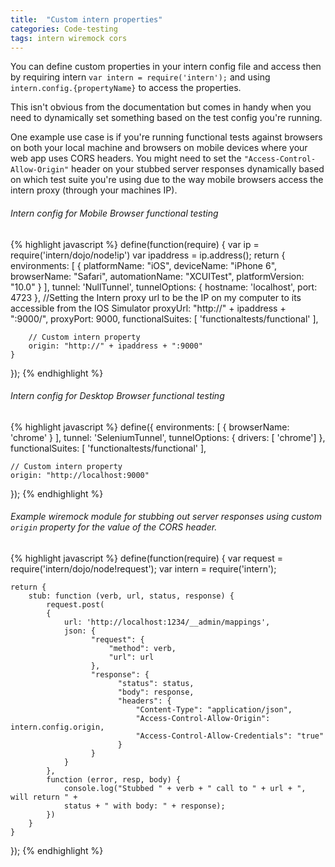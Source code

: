```yaml
---
title:  "Custom intern properties"
categories: Code-testing
tags: intern wiremock cors
---
```


You can define custom properties in your intern config file and access then by requiring intern `var intern = require('intern');`
 and using `intern.config.{propertyName}` to access the properties.

 This isn't obvious from the documentation but comes in handy when you need to dynamically set something based on the test config you're running.

 One example use case is if you're running functional tests against browsers on both your local machine and browsers on mobile devices where your web app uses CORS headers. You might need to set the `"Access-Control-Allow-Origin"` header on your stubbed server responses dynamically based on which test suite you're using due to the way mobile browsers access the intern proxy (through your machines IP).

###### Intern config for Mobile Browser functional testing
{% highlight javascript %}
define(function(require) {
    var ip = require('intern/dojo/node!ip')
    var ipaddress = ip.address();
    return {
        environments: [
            {
                platformName: "iOS",
                deviceName: "iPhone 6",
                browserName: "Safari",
                automationName: "XCUITest",
                platformVersion: "10.0"
            }
        ],
        tunnel: 'NullTunnel',
        tunnelOptions: {
            hostname: 'localhost', port: 4723
        },
        //Setting the Intern proxy url to be the IP on my computer to its accessible from the IOS Simulator
        proxyUrl: "http://" + ipaddress + ":9000/",
        proxyPort: 9000,
        functionalSuites: [ 'functionaltests/functional' ],

        // Custom intern property
        origin: "http://" + ipaddress + ":9000"
    }
});
{% endhighlight %}

###### Intern config for Desktop Browser functional testing
{% highlight javascript %}
define({
	environments: [
		{ browserName: 'chrome' }
	],
	tunnel: 'SeleniumTunnel',
	tunnelOptions: {
      drivers: [ 'chrome']
    },
	functionalSuites: [ 'functionaltests/functional' ],

    // Custom intern property
	origin: "http://localhost:9000"
});
{% endhighlight %}

###### Example wiremock module for stubbing out server responses using custom `origin` property for the value of the CORS header.

{% highlight javascript %}
define(function(require) {
    var request = require('intern/dojo/node!request');
    var intern = require('intern');

    return {
        stub: function (verb, url, status, response) {
            request.post(
            {
                url: 'http://localhost:1234/__admin/mappings',
                json: {
                      "request": {
                          "method": verb,
                          "url": url
                      },
                      "response": {
                            "status": status,
                            "body": response,
                            "headers": {
                                "Content-Type": "application/json",
                                "Access-Control-Allow-Origin": intern.config.origin,
                                "Access-Control-Allow-Credentials": "true"
                            }
                      }
                }
            },
            function (error, resp, body) {
                console.log("Stubbed " + verb + " call to " + url + ", will return " +
                status + " with body: " + response);
            })
        }
    }
});
{% endhighlight %}
